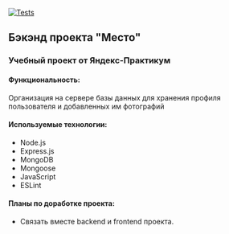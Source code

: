 [![Tests](https://github.com/Programistic/express-mesto-gha/actions/workflows/tests-14-sprint.yml/badge.svg)](https://github.com/Programistic/express-mesto-gha/actions/workflows/tests-14-sprint.yml)

## Бэкэнд проекта "Место"

### Учебный проект от Яндекс-Практикум

#### Функциональность:
Организация на сервере базы данных для хранения профиля пользователя и добавленных им фотографий

#### Используемые технологии:
- Node.js
- Express.js
- MongoDB
- Mongoose
- JavaScript
- ESLint

#### Планы по доработке проекта:
- Связать вместе backend и frontend проекта.

